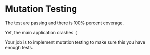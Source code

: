# Mutation Testing

The test are passing and there is 100% percent coverage.

Yet, the main application crashes :(

Your job is to implement mutation testing to make sure this you have
enough tests.
